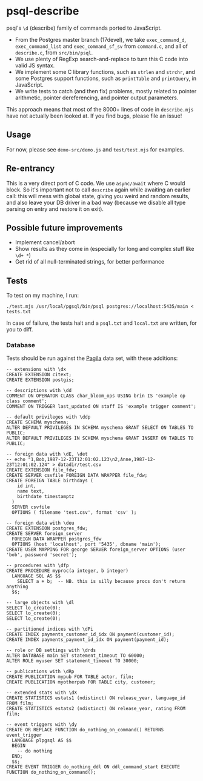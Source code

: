 # psql-describe

psql's `\d` (describe) family of commands ported to JavaScript.

* From the Postgres master branch (17devel), we take `exec_command_d`, `exec_command_list` and `exec_command_sf_sv` from `command.c`, and all of `describe.c`, from `src/bin/psql`.
* We use plenty of RegExp search-and-replace to turn this C code into valid JS syntax.
* We implement some C library functions, such as `strlen` and `strchr`, and some Postgres support functions, such as `printTable` and `printQuery`, in JavaScript.
* We write tests to catch (and then fix) problems, mostly related to pointer arithmetic, pointer dereferencing, and pointer output parameters.

This approach means that most of the 8000+ lines of code in `describe.mjs` have not actually been looked at. If you find bugs, please file an issue!

## Usage

For now, please see `demo-src/demo.js` and `test/test.mjs` for examples.

## Re-entrancy

This is a very direct port of C code. We use `async/await` where C would block. So it's important not to call `describe` again while awaiting an earlier call: this will mess with global state, giving you weird and random results, and also leave your DB driver in a bad way (because we disable all type parsing on entry and restore it on exit).

## Possible future improvements

* Implement cancel/abort
* Show results as they come in (especially for long and complex stuff like `\d+ *`)
* Get rid of all null-terminated strings, for better performance

## Tests

To test on my machine, I run:

```
./test.mjs /usr/local/pgsql/bin/psql postgres://localhost:5435/main < tests.txt
```

In case of failure, the tests halt and a `psql.txt` and `local.txt` are written, for you to diff.

### Database

Tests should be run against the [Pagila](https://github.com/devrimgunduz/pagila) data set, with these additions:

```
-- extensions with \dx
CREATE EXTENSION citext;
CREATE EXTENSION postgis;

-- descriptions with \dd
COMMENT ON OPERATOR CLASS char_bloom_ops USING brin IS 'example op class comment';
COMMENT ON TRIGGER last_updated ON staff IS 'example trigger comment';

-- default privileges with \ddp
CREATE SCHEMA myschema;
ALTER DEFAULT PRIVILEGES IN SCHEMA myschema GRANT SELECT ON TABLES TO PUBLIC;
ALTER DEFAULT PRIVILEGES IN SCHEMA myschema GRANT INSERT ON TABLES TO PUBLIC;

-- foreign data with \dE, \det
-- echo "1,Bob,1987-12-23T12:01:02.123\n2,Anne,1987-12-23T12:01:02.124" > datadir/test.csv
CREATE EXTENSION file_fdw;
CREATE SERVER csvfile FOREIGN DATA WRAPPER file_fdw;
CREATE FOREIGN TABLE birthdays (
    id int,
    name text,
    birthdate timestamptz
  ) 
  SERVER csvfile
  OPTIONS ( filename 'test.csv', format 'csv' );

-- foreign data with \deu
CREATE EXTENSION postgres_fdw;
CREATE SERVER foreign_server
  FOREIGN DATA WRAPPER postgres_fdw
  OPTIONS (host 'localhost', port '5435', dbname 'main');
CREATE USER MAPPING FOR george SERVER foreign_server OPTIONS (user 'bob', password 'secret');

-- procedures with \dfp
CREATE PROCEDURE myproc(a integer, b integer)
  LANGUAGE SQL AS $$
    SELECT a + b;  -- NB. this is silly because procs don't return anything
  $$;

-- large objects with \dl
SELECT lo_create(0);
SELECT lo_create(0);
SELECT lo_create(0);

-- partitioned indices with \dPi
CREATE INDEX payments_customer_id_idx ON payment(customer_id);
CREATE INDEX payments_payment_id_idx ON payment(payment_id);

-- role or DB settings with \drds
ALTER DATABASE main SET statement_timeout TO 60000;
ALTER ROLE myuser SET statement_timeout TO 30000;

-- publications with \dRp
CREATE PUBLICATION mypub FOR TABLE actor, film;
CREATE PUBLICATION myotherpub FOR TABLE city, customer;

-- extended stats with \dX
CREATE STATISTICS estats1 (ndistinct) ON release_year, language_id FROM film;
CREATE STATISTICS estats2 (ndistinct) ON release_year, rating FROM film;

-- event triggers with \dy
CREATE OR REPLACE FUNCTION do_nothing_on_command() RETURNS event_trigger
  LANGUAGE plpgsql AS $$
  BEGIN
    -- do nothing
  END;
  $$;
CREATE EVENT TRIGGER do_nothing_ddl ON ddl_command_start EXECUTE FUNCTION do_nothing_on_command();
```
